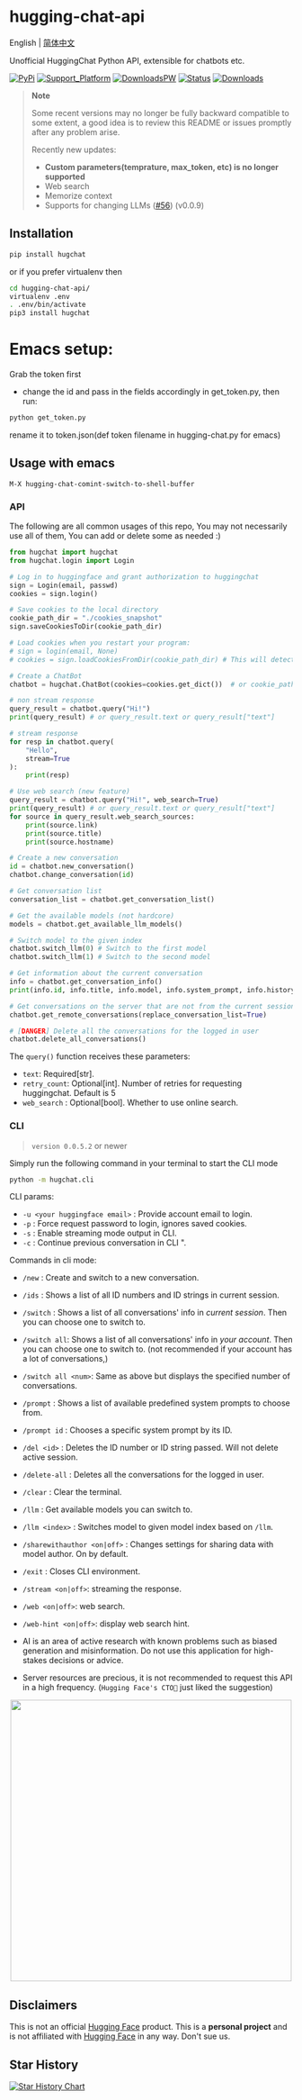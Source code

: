 # hugging-chat-api

English | [简体中文](README_cn.md)

Unofficial HuggingChat Python API, extensible for chatbots etc.

[![PyPi](https://img.shields.io/pypi/v/hugchat.svg?logo=pypi&logoColor=white)](https://pypi.python.org/pypi/hugchat)
[![Support_Platform](https://img.shields.io/badge/3.6+-%234ea94b.svg?logo=python&logoColor=white)](https://pypi.python.org/pypi/hugchat)
[![DownloadsPW](https://img.shields.io/pypi/dw/hugchat?logo=download&logoColor=white)](https://pypi.python.org/pypi/hugchat)
[![Status](https://img.shields.io/badge/status-operational-%234ea94b.svg?logo=ok&logoColor=white)](https://pypi.python.org/pypi/hugchat)
[![Downloads](https://static.pepy.tech/badge/hugchat?logo=download&logoColor=white)](https://www.pepy.tech/projects/hugchat)


> **Note**
>
> Some recent versions may no longer be fully backward compatible to some extent, a good idea is to review this README or issues promptly after any problem arise.
> 
> Recently new updates:
> - **Custom parameters(temprature, max_token, etc) is no longer supported**
> - Web search
> - Memorize context
> - Supports for changing LLMs ([#56](https://github.com/Soulter/hugging-chat-api/issues/56)) (v0.0.9)

## Installation

```bash
pip install hugchat
```

or if you prefer virtualenv 
then 
```bash
cd hugging-chat-api/
virtualenv .env
. .env/bin/activate
pip3 install hugchat
```

# Emacs setup:

Grab the token first
- change the id and pass in the fields accordingly in get_token.py, then run: 

```bash
python get_token.py
```
rename it to token.json(def token filename in hugging-chat.py for emacs)

## Usage with emacs

```emacs-lisp
M-X hugging-chat-comint-switch-to-shell-buffer
```

### API

The following are all common usages of this repo, You may not necessarily use all of them, You can add or delete some as needed :)

```py
from hugchat import hugchat
from hugchat.login import Login

# Log in to huggingface and grant authorization to huggingchat
sign = Login(email, passwd)
cookies = sign.login()

# Save cookies to the local directory
cookie_path_dir = "./cookies_snapshot"
sign.saveCookiesToDir(cookie_path_dir)

# Load cookies when you restart your program:
# sign = login(email, None)
# cookies = sign.loadCookiesFromDir(cookie_path_dir) # This will detect if the JSON file exists, return cookies if it does and raise an Exception if it's not.

# Create a ChatBot
chatbot = hugchat.ChatBot(cookies=cookies.get_dict())  # or cookie_path="usercookies/<email>.json"

# non stream response
query_result = chatbot.query("Hi!")
print(query_result) # or query_result.text or query_result["text"]

# stream response
for resp in chatbot.query(
    "Hello",
    stream=True
):
    print(resp)

# Use web search (new feature)
query_result = chatbot.query("Hi!", web_search=True)
print(query_result) # or query_result.text or query_result["text"]
for source in query_result.web_search_sources:
    print(source.link)
    print(source.title)
    print(source.hostname)

# Create a new conversation
id = chatbot.new_conversation()
chatbot.change_conversation(id)

# Get conversation list
conversation_list = chatbot.get_conversation_list()

# Get the available models (not hardcore)
models = chatbot.get_available_llm_models()

# Switch model to the given index
chatbot.switch_llm(0) # Switch to the first model
chatbot.switch_llm(1) # Switch to the second model

# Get information about the current conversation
info = chatbot.get_conversation_info()
print(info.id, info.title, info.model, info.system_prompt, info.history)

# Get conversations on the server that are not from the current session (all your conversations in huggingchat)
chatbot.get_remote_conversations(replace_conversation_list=True)

# [DANGER] Delete all the conversations for the logged in user
chatbot.delete_all_conversations()
```

The `query()` function receives these parameters:

- `text`: Required[str].
- `retry_count`: Optional[int]. Number of retries for requesting huggingchat. Default is 5
- `web_search` : Optional[bool]. Whether to use online search.

### CLI

> `version 0.0.5.2` or newer

Simply run the following command in your terminal to start the CLI mode

```bash
python -m hugchat.cli
```

CLI params:

- `-u <your huggingface email>` : Provide account email to login.
- `-p` : Force request password to login, ignores saved cookies.
- `-s` : Enable streaming mode output in CLI.
- `-c` : Continue previous conversation in CLI ".

Commands in cli mode:

- `/new` : Create and switch to a new conversation.
- `/ids` : Shows a list of all ID numbers and ID strings in current session.
- `/switch` : Shows a list of all conversations' info in *current session*. Then you can choose one to switch to.
- `/switch all`: Shows a list of all conversations' info in *your account*. Then you can choose one to switch to. (not recommended if your account has a lot of conversations,)
- `/switch all <num>`: Same as above but displays the specified number of conversations.
- `/prompt` : Shows a list of available predefined system prompts to choose from.
- `/prompt id` : Chooses a specific system prompt by its ID.
- `/del <id>` : Deletes the ID number or ID string passed. Will not delete active session.
- `/delete-all` : Deletes all the conversations for the logged in user.
- `/clear` : Clear the terminal.
- `/llm` : Get available models you can switch to.
- `/llm <index>` : Switches model to given model index based on `/llm`.
- `/sharewithauthor <on|off>` : Changes settings for sharing data with model author. On by default.
- `/exit` : Closes CLI environment.
- `/stream <on|off>`: streaming the response.
- `/web <on|off>`: web search.
- `/web-hint <on|off>`: display web search hint.

- AI is an area of active research with known problems such as biased generation and misinformation. Do not use this application for high-stakes decisions or advice.
- Server resources are precious, it is not recommended to request this API in a high frequency.
(`Hugging Face's CTO🤗` just liked the suggestion)
<div align="center"><img width=500 src="https://github.com/Soulter/hugging-chat-api/assets/37870767/06e64501-02fb-4d4a-ab6f-cf18d8638ace"></img></div>


## Disclaimers

This is not an official [Hugging Face](https://huggingface.co/) product. This is a **personal project** and is not affiliated with [Hugging Face](https://huggingface.co/) in any way. Don't sue us.

## Star History

[![Star History Chart](https://api.star-history.com/svg?repos=Soulter/hugging-chat-api&type=Date)](https://star-history.com/#Soulter/hugging-chat-api&Date)
